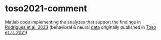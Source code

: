 # toso2021-comment

Matlab code implementing the analyzes that support the findings in [Rodrigues et al. 2023](https://www.biorxiv.org/content/10.1101/2023.11.13.566826v1.article-metrics) (behavioral & neural [data](https://data.mendeley.com/datasets/wp9h39kbtv/2) originally published in [Toso et al. 2021](https://doi.org/10.1016/j.neuron.2021.08.020))
